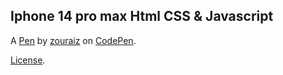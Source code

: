 Iphone 14 pro max Html CSS & Javascript
---------------------------------------


A [Pen](https://codepen.io/mr-zouraiz123/pen/xxjpgbg) by [zouraiz](https://codepen.io/mr-zouraiz123) on [CodePen](https://codepen.io).

[License](https://codepen.io/license/pen/xxjpgbg).